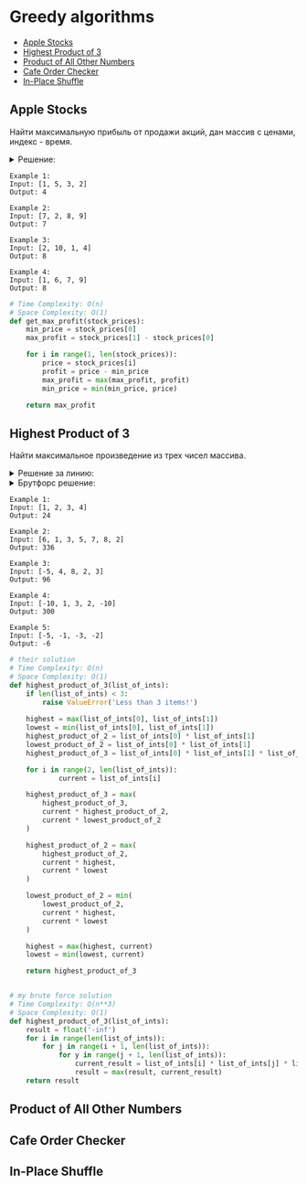 # Greedy algorithms
+ [Apple Stocks](#apple-stocks)
+ [Highest Product of 3](#highest-product-of-3)
+ [Product of All Other Numbers](#product-of-all-other-numbers)
+ [Cafe Order Checker](#cafe-order-checker)
+ [In-Place Shuffle](#in-place-shuffle)


## Apple Stocks
Найти максимальную прибыль от продажи акций, дан массив с ценами, индекс - время.

<details><summary>Решение:</summary><blockquote>

<ol>
 <li>Отслеживаем переменные с минимальной ценой и максимальной прибылью.</li>
 <li>Итерируем массив.</li>
 <li>На каждой итерации обновляем минимальную цену.</li>
 <li>Считаем максимальную прибыль.</li>
</ol>

</blockquote></details>

```
Example 1:
Input: [1, 5, 3, 2]
Output: 4

Example 2:
Input: [7, 2, 8, 9]
Output: 7

Example 3:
Input: [2, 10, 1, 4]
Output: 8

Example 4:
Input: [1, 6, 7, 9]
Output: 8
```

```python
# Time Complexity: O(n)
# Space Complexity: O(1)
def get_max_profit(stock_prices):
    min_price = stock_prices[0]
    max_profit = stock_prices[1] - stock_prices[0]

    for i in range(1, len(stock_prices)):
        price = stock_prices[i]
        profit = price - min_price
        max_profit = max(max_profit, profit)
        min_price = min(min_price, price)

    return max_profit

```


## Highest Product of 3
Найти максимальное произведение из трех чисел массива.

<details><summary>Решение за линию:</summary><blockquote>

<ol>
 <li>Для решения задачи за линию, нужно ослеживать 5 перемнных (highest_product_of_3, highest_product_of_2, highest, lowest_product_of_2, lowest) во время прохода по массиву.</li>
 <li>Инициализируем переменные как: highest_product_of_3=произведение первых трех чисел, highest_product_of_2=произведение первых двух чисел, highest=максимум из первых двух чисел, lowest_product_of_2=произведение первых двух чисел, lowest=минимум из первых двух чисел.</li>
 <li>По мере прохода по массиву обновляем highest_product_of_3=максимум из (highest_product_of_3 OR current * highest_product_of_2 OR current * lowest_product_of_2).</li>
 <li>По мере прохода по массиву обновляем highest_product_of_2=максимум из (highest_product_of_2 OR current * highest OR current * lowest).</li>
 <li>По мере прохода по массиву обновляем lowest_product_of_2=минимум из (lowest_product_of_2 OR current * highest OR current * lowest).</li>
 <li>По мере прохода по массиву обновляем highest=максимум из (highest, current).</li>
 <li>По мере прохода по массиву обновляем lowest=минимум из (lowest, current).</li>
 <li>Вернуть highest_product_of_3.</li>
</ol>

</blockquote></details>

<details><summary>Брутфорс решение:</summary><blockquote>

<ol>
 <li>Тройной цикл.</li>
 <li>Перемножаем все рядом стоящие тройки чисел массива, ослеживая их максимум.</li>
</ol>

</blockquote></details>


```
Example 1:
Input: [1, 2, 3, 4]
Output: 24

Example 2:
Input: [6, 1, 3, 5, 7, 8, 2]
Output: 336

Example 3:
Input: [-5, 4, 8, 2, 3]
Output: 96

Example 4:
Input: [-10, 1, 3, 2, -10]
Output: 300

Example 5:
Input: [-5, -1, -3, -2]
Output: -6
```

```python
# their solution
# Time Complexity: O(n)
# Space Complexity: O(1)
def highest_product_of_3(list_of_ints):
    if len(list_of_ints) < 3:
        raise ValueError('Less than 3 items!')
    
    highest = max(list_of_ints[0], list_of_ints[1])
    lowest = min(list_of_ints[0], list_of_ints[1])
    highest_product_of_2 = list_of_ints[0] * list_of_ints[1]
    lowest_product_of_2 = list_of_ints[0] * list_of_ints[1]
    highest_product_of_3 = list_of_ints[0] * list_of_ints[1] * list_of_ints[2]

    for i in range(2, len(list_of_ints)):
            current = list_of_ints[i]

    highest_product_of_3 = max(
        highest_product_of_3,
        current * highest_product_of_2,
        current * lowest_product_of_2
    )

    highest_product_of_2 = max(
        highest_product_of_2,
        current * highest,
        current * lowest
    )

    lowest_product_of_2 = min(
        lowest_product_of_2,
        current * highest,
        current * lowest
    )

    highest = max(highest, current)
    lowest = min(lowest, current)

    return highest_product_of_3


# my brute force solution
# Time Complexity: O(n**3)
# Space Complexity: O(1)
def highest_product_of_3(list_of_ints):
    result = float('-inf')
    for i in range(len(list_of_ints)):
        for j in range(i + 1, len(list_of_ints)):
            for y in range(j + 1, len(list_of_ints)):
                current_result = list_of_ints[i] * list_of_ints[j] * list_of_ints[y]
                result = max(result, current_result)
    return result

```


## Product of All Other Numbers


## Cafe Order Checker


## In-Place Shuffle
